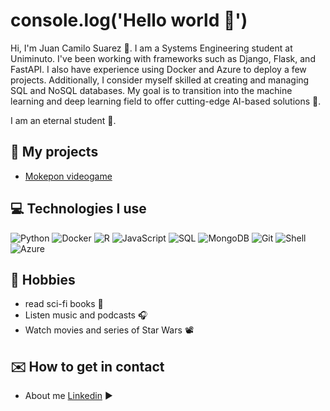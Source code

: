 # console.log('Hello world 👋')

Hi, I'm Juan Camilo Suarez 👾. I am a Systems Engineering student at Uniminuto. I've been working with frameworks such as Django, Flask, and FastAPI. I also have experience using Docker and Azure to deploy a few projects. Additionally, I consider myself skilled at creating and managing SQL and NoSQL databases. My goal is to transition into the machine learning and deep learning field to offer cutting-edge AI-based solutions 🚀.

I am an eternal student 💚.

## 🚀 My projects

- [Mokepon videogame]([https://github.com/Platzi-Master-C8/gethired-jobplacement-enterprise-Frontend](https://github.com/Nodens-uwu/mokepones))

## 💻 Technologies I use

![Python](https://img.shields.io/badge/Python-3776AB?style=for-the-badge&logo=python&logoColor=white)
![Docker](https://img.shields.io/badge/Docker-2496ED?style=for-the-badge&logo=docker&logoColor=white)
![R](https://img.shields.io/badge/R-276DC3?style=for-the-badge&logo=r&logoColor=white)
![JavaScript](https://img.shields.io/badge/JavaScript-F7DF1E?style=for-the-badge&logo=javascript&logoColor=black)
![SQL](https://img.shields.io/badge/SQL-4479A1?style=for-the-badge&logo=postgresql&logoColor=white)
![MongoDB](https://img.shields.io/badge/MongoDB-4EA94B?style=for-the-badge&logo=mongodb&logoColor=white)
![Git](https://img.shields.io/badge/Git-F05032?style=for-the-badge&logo=git&logoColor=white)
![Shell](https://img.shields.io/badge/Shell-000000?style=for-the-badge&logo=gnu-bash&logoColor=white)
![Azure](https://img.shields.io/badge/Azure-0078D4?style=for-the-badge&logo=microsoftazure&logoColor=white)


## 🧪 Hobbies 

- read sci-fi books 📘
- Listen music and podcasts 🎧
- Watch movies and series of Star Wars 📽

## ✉️ How to get in contact 
- About me [Linkedin](https://www.linkedin.com/in/camilocsoto/) ▶
